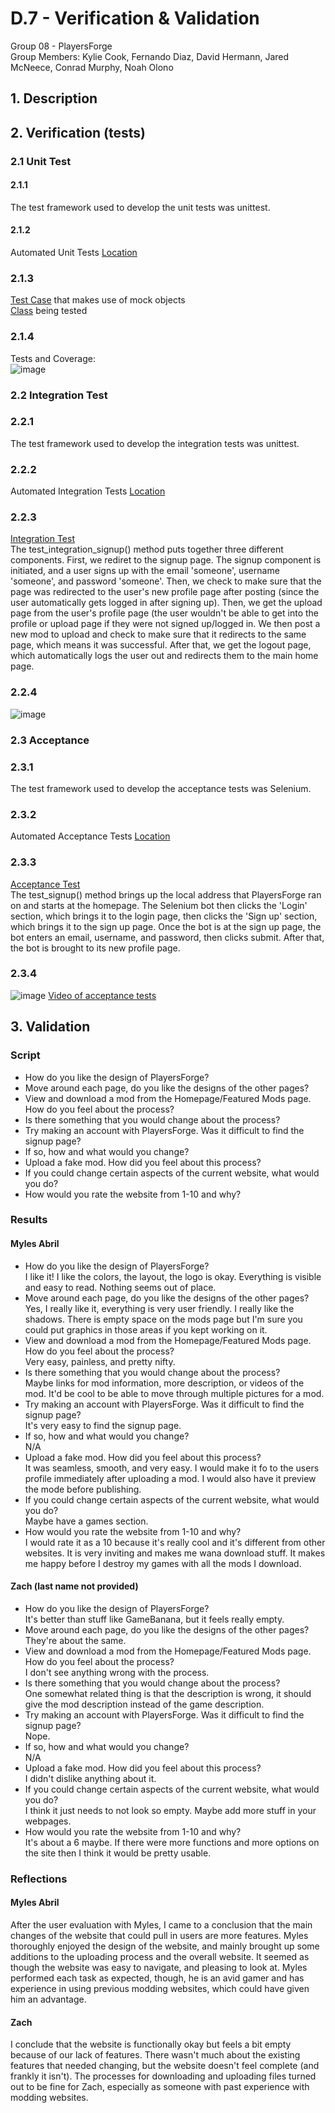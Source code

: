 # D.7 - Verification & Validation

Group 08 - PlayersForge\
Group Members: Kylie Cook, Fernando Diaz, David Hermann, Jared McNeece, Conrad Murphy, Noah Olono

## 1. Description

## 2. Verification (tests)

  ### 2.1 Unit Test

  #### 2.1.1 
  The test framework used to develop the unit tests was unittest.

  #### 2.1.2
  Automated Unit Tests [Location](https://github.com/KylieNCook/players-forge/blob/main/playersforge/tests.py)

  ### 2.1.3
  [Test Case](https://github.com/KylieNCook/players-forge/blob/main/playersforge/tests.py#L18) that makes use of mock objects\
  [Class](https://github.com/KylieNCook/players-forge/blob/main/playersforge/app.py#L12) being tested

  ### 2.1.4
  Tests and Coverage:\
  ![image](https://user-images.githubusercontent.com/78190024/115133848-16ccf480-9fc0-11eb-8114-ab0accbb4c50.png)

  ### 2.2 Integration Test
  
  ### 2.2.1
  The test framework used to develop the integration tests was unittest.
  
  ### 2.2.2
  Automated Integration Tests [Location](https://github.com/KylieNCook/players-forge/blob/main/playersforge/tests.py)
  
  ### 2.2.3
  [Integration Test](https://github.com/KylieNCook/players-forge/blob/main/playersforge/tests.py#L138)\
  The test_integration_signup() method puts together three different components. First,  we rediret to the signup page. The signup component is initiated, and a user signs up 
  with the email 'someone', username 'someone', and password 'someone'. Then, we check to make sure that the page was redirected to the 
  user's new profile page after posting (since the user automatically gets logged in after signing up).
  Then, we get the upload page from the user's profile page (the user wouldn't be able to get into the profile or upload page if they were not signed up/logged in.
  We then post a new mod to upload and check to make sure that it redirects to the same page, which means it was successful. After that, we get the logout page,
  which automatically logs the user out and redirects them to the main home page.
  
  ### 2.2.4
  ![image](https://user-images.githubusercontent.com/78190024/115135263-22261d00-9fcc-11eb-9a48-4a1720898073.png)

  ### 2.3 Acceptance
  
  ### 2.3.1
  The test framework used to develop the acceptance tests was Selenium.
  
  ### 2.3.2
  Automated Acceptance Tests [Location](https://github.com/KylieNCook/players-forge/blob/main/playersforge/selenium.py)
  
  ### 2.3.3
  [Acceptance Test](https://github.com/KylieNCook/players-forge/blob/main/playersforge/selenium.py#L41)\
  The test_signup() method brings up the local address that PlayersForge ran on and starts at the homepage. The Selenium bot then clicks the 'Login' section, which brings
  it to the login page, then clicks the 'Sign up' section, which brings it to the sign up page. Once the bot is at the sign up page, the bot enters an email, username, and  password, then clicks submit. After that, the bot is brought to its new profile page.
  ### 2.3.4
  ![image](https://user-images.githubusercontent.com/78190024/115175690-4e02da80-a080-11eb-9080-4bb380cad015.png)
  [Video of acceptance tests](https://youtu.be/nECknGIuEV8)
  
## 3. Validation

  ### Script
  - How do you like the design of PlayersForge?
  - Move around each page, do you like the designs of the other pages?
  - View and download a mod from the Homepage/Featured Mods page. How do you feel about the process?
  - Is there something that you would change about the process?
  - Try making an account with PlayersForge. Was it difficult to find the signup page?
  - If so, how and what would you change?
  - Upload a fake mod. How did you feel about this process?
  - If you could change certain aspects of the current website, what would you do?
  - How would you rate the website from 1-10 and why?
 
  ### Results
  #### Myles Abril
  - How do you like the design of PlayersForge?\
  I like it! I like the colors, the layout, the logo is okay. Everything is visible and easy to read. Nothing seems out of place.
  - Move around each page, do you like the designs of the other pages?\
  Yes, I really like it, everything is very user friendly. I really like the shadows. There is empty space on the mods page but I'm sure you could put graphics in those areas if you kept working on it.
  - View and download a mod from the Homepage/Featured Mods page. How do you feel about the process?\
  Very easy, painless, and pretty nifty.
  - Is there something that you would change about the process?\
  Maybe links for mod information, more description, or videos of the mod. It'd be cool to be able to move through multiple pictures for a mod.
  - Try making an account with PlayersForge. Was it difficult to find the signup page?\
  It's very easy to find the signup page.
  - If so, how and what would you change?\
  N/A
  - Upload a fake mod. How did you feel about this process?\
  It was seamless, smooth, and very easy. I would make it fo to the users profile immediately after uploading a mod. I would also have it preview the mode before publishing.
  - If you could change certain aspects of the current website, what would you do?\
  Maybe have a games section.
  - How would you rate the website from 1-10 and why?\
  I would rate it as a 10 because it's really cool and it's different from other websites. It is very inviting and makes me wana download stuff. It makes me happy before I destroy my games with all the mods I download.
  
  #### Zach (last name not provided)
  - How do you like the design of PlayersForge?\
  It's better than stuff like GameBanana, but it feels really empty.
  - Move around each page, do you like the designs of the other pages?\
  They're about the same.
  - View and download a mod from the Homepage/Featured Mods page. How do you feel about the process?\
  I don't see anything wrong with the process.
  - Is there something that you would change about the process?\
  One somewhat related thing is that the description is wrong, it should give the mod description instead of the game description.
  - Try making an account with PlayersForge. Was it difficult to find the signup page?\
  Nope.
  - If so, how and what would you change?\
  N/A
  - Upload a fake mod. How did you feel about this process?\
  I didn't dislike anything about it.
  - If you could change certain aspects of the current website, what would you do?\
  I think it just needs to not look so empty. Maybe add more stuff in your webpages.
  - How would you rate the website from 1-10 and why?\
  It's about a 6 maybe. If there were more functions and more options on the site then I think it would be pretty usable.

  ### Reflections
  
  #### Myles Abril
  After the user evaluation with Myles, I came to a conclusion that the main changes of the website that could pull in users are more features. Myles thoroughly enjoyed the design of the website, and mainly brought up some additions to the uploading process and the overall website. It seemed as though the website was easy to navigate, and pleasing to look at. Myles performed each task as expected, though, he is an avid gamer and has experience in using previous modding websites, which could have given him an advantage.

  #### Zach
  I conclude that the website is functionally okay but feels a bit empty because of our lack of features. There wasn't much about the existing features that needed changing, but the website doesn't feel complete (and frankly it isn't). The processes for downloading and uploading files turned out to be fine for Zach, especially as someone with past experience with modding websites.
